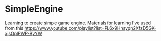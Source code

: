 # SimpleEngine
Learning to create simple game engine.
Materials for learning I've used from this https://www.youtube.com/playlist?list=PL6x9Hnsyqn2XfzD5GK-xjsOplPWP-ByYW

